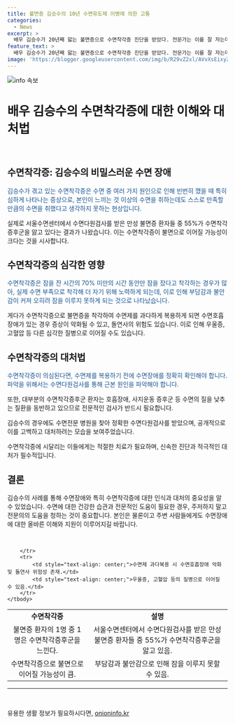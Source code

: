 ```yaml
---
title: 불면증 김승수의 10년 수면유도제 이병에 의한 고통
categories:
  - News
excerpt: >
  배우 김승수가 20년째 앓는 불면증으로 수면착각증 진단을 받았다. 전문가는 이를 잘 자는데 본인은 못 잔다고 생각하는 것으로 설명하며, 수면부족 착각이 잠을 더 방해한다고 경고했다. 또한, 이로 인해 불면증으로 이어질 가능성이 있으며, 수면제 과다복용은 돌연사 위험을 높일 수 있다. 불면증 환자는 수면착각증후군 가능성이 있으니, 정확한 수면장애 확인이 필요하다고 강조했다.
feature_text: >
  배우 김승수가 20년째 앓는 불면증으로 수면착각증 진단을 받았다. 전문가는 이를 잘 자는데 본인은 못 잔다고 생각하는 것으로 설명하며, 수면부족 착각이 잠을 더 방해한다고 경고했다. 또한, 이로 인해 불면증으로 이어질 가능성이 있으며, 수면제 과다복용은 돌연사 위험을 높일 수 있다. 불면증 환자는 수면착각증후군 가능성이 있으니, 정확한 수면장애 확인이 필요하다고 강조했다.
image: 'https://blogger.googleusercontent.com/img/b/R29vZ2xl/AVvXsEixyZcFfHzMRdzZMjFBmAUKJYCLCGyLL1o632UiGVXcaFdKo_bkvkuCioo0uUKlGfBVcT3P84aROyZIXSBEx3Aw5nCQ3pTgDom1WDC4m8eifvWiAmWEEVb4x6G_l8C0QH225ldMjyaFvpxGEBGNO37VmDTDMHGhJPq73UglMfDca1-0aw/s1600/blogspot.png'
---
```


<p><img src="https://blogger.googleusercontent.com/img/b/R29vZ2xl/AVvXsEixyZcFfHzMRdzZMjFBmAUKJYCLCGyLL1o632UiGVXcaFdKo_bkvkuCioo0uUKlGfBVcT3P84aROyZIXSBEx3Aw5nCQ3pTgDom1WDC4m8eifvWiAmWEEVb4x6G_l8C0QH225ldMjyaFvpxGEBGNO37VmDTDMHGhJPq73UglMfDca1-0aw/s1600/blogspot.png" alt="info 속보" /></p>

<h1>배우 김승수의 수면착각증에 대한 이해와 대처법</h1>

<p data-ke-size="size16">&nbsp;</p>

<h2>수면착각증: 김승수의 비밀스러운 수면 장애</h2>

<p><span style="color: #1a5490;">김승수가 겪고 있는 수면착각증은 수면 중 여러 가지 원인으로 인해 빈번히 깼을 때 특히 심하게 나타나는 증상으로, 본인이 느끼는 것 이상의 수면을 취하는데도 스스로 만족할 만큼의 수면을 취했다고 생각하지 못하는 현상입니다.</span></p>

<p>실제로 서울수면센터에서 수면다원검사를 받은 만성 불면증 환자들 중 55%가 수면착각증후군을 앓고 있다는 결과가 나왔습니다. 이는 수면착각증이 불면으로 이어질 가능성이 크다는 것을 시사합니다.</p>

<h2>수면착각증의 심각한 영향</h2>

<p><span style="color: #1a5490;">수면착각증은 잠을 잔 시간의 70% 미만의 시간 동안만 잠을 잤다고 착각하는 경우가 많아, 실제 수면 부족으로 착각해 더 자기 위해 노력하게 되는데, 이로 인해 부담감과 불안감이 커져 오히려 잠을 이루지 못하게 되는 것으로 나타났습니다.</span></p>

<p>게다가 수면착각증으로 불면증을 착각하여 수면제를 과다하게 복용하게 되면 수면호흡장애가 있는 경우 증상이 악화될 수 있고, 돌연사의 위험도 있습니다. 이로 인해 우울증, 고혈압 등 다른 심각한 질병으로 이어질 수도 있습니다.</p>

<h2>수면착각증의 대처법</h2>

<p><span style="color: #1a5490;">수면착각증이 의심된다면, 수면제를 복용하기 전에 수면장애를 정확히 확인해야 합니다. 파악을 위해서는 수면다원검사를 통해 근본 원인을 파악해야 합니다.</span></p>

<p>또한, 대부분의 수면착각증후군 환자는 호흡장애, 사지운동 증후군 등 수면의 질을 낮추는 질환을 동반하고 있으므로 전문적인 검사가 반드시 필요합니다.</p>

<p>김승수의 경우에도 수면전문 병원을 찾아 정확한 수면다원검사를 받았으며, 공개적으로 이를 고백하고 대처하려는 모습을 보여주었습니다.</p>

<p>수면착각증에 시달리는 이들에게는 적절한 치료가 필요하며, 신속한 진단과 적극적인 대처가 필수적입니다.</p>

<h2>결론</h2>

<p>김승수의 사례를 통해 수면장애와 특히 수면착각증에 대한 인식과 대처의 중요성을 알 수 있었습니다. 수면에 대한 건강한 습관과 전문적인 도움이 필요한 경우, 주저하지 말고 전문의의 도움을 청하는 것이 중요합니다. 본인은 물론이고 주변 사람들에게도 수면장애에 대한 올바른 이해와 지원이 이루어지길 바랍니다.</p>

<p data-ke-size="size16">&nbsp;</p>

<table>
    <tbody>
        <tr>
            <td style="text-align: center; height: 17px;"><b>수면착각증</b></td>
            <td style="text-align: center; height: 17px;"><b>설명</b></td>
        </tr>
        <tr>
            <td style="text-align: center;">불면증 환자의 1명 중 1명은 수면착각증후군을 느낀다.</td>
            <td style="text-align: center;">서울수면센터에서 수면다원검사를 받은 만성 불면증 환자들 중 55%가 수면착각증후군을 앓고 있음.</td>
        </tr>
        <tr>
            <td style="text-align: center;" rowspan="2">수면착각증으로 불면으로 이어질 가능성이 큼.</td>
            <td style="text-align: center;" rowspan="2">부담감과 불안감으로 인해 잠을 이루지 못할 수 있음.</td>
        </tr>
        <tr>

        </tr>
        <tr>
            <td style="text-align: center;">수면제 과다복용 시 수면호흡장애 악화 및 돌연사 위험성 존재.</td>
            <td style="text-align: center;">우울증, 고혈압 등의 질병으로 이어질 수 있음.</td>
        </tr>
    </tbody>
</table>

<hr>

<p data-ke-size="size16">&nbsp;</p>
유용한 생활 정보가 필요하시다면, <a href="https://onioninfo.kr" rel="dofollow">onioninfo.kr</a>


